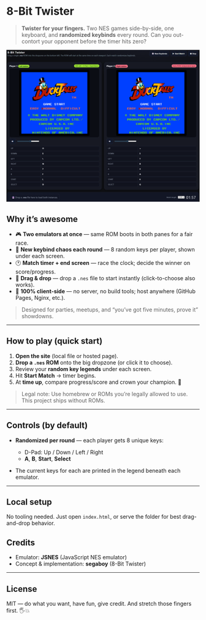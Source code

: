 # 8-Bit Twister

> **Twister for your fingers.** Two NES games side-by-side, one keyboard, and **randomized keybinds** every round. Can you out-contort your opponent before the timer hits zero?

![8-Bit Twister gameplay screenshot](assets/screenshot.png)

## Why it’s awesome

* 🎮 **Two emulators at once** — same ROM boots in both panes for a fair race.
* 🎲 **New keybind chaos each round** — 8 random keys per player, shown under each screen.
* 🕐 **Match timer + end screen** — race the clock; decide the winner on score/progress.
* 🧲 **Drag & drop** — drop a `.nes` file to start instantly (click-to-choose also works).
* 🧱 **100% client-side** — no server, no build tools; host anywhere (GitHub Pages, Nginx, etc.).

> Designed for parties, meetups, and “you’ve got five minutes, prove it” showdowns.

---

## How to play (quick start)

1. **Open the site** (local file or hosted page).
2. **Drop a `.nes` ROM** onto the big dropzone (or click it to choose).
3. Review your **random key legends** under each screen.
4. Hit **Start Match** → timer begins.
5. At **time up**, compare progress/score and crown your champion. 👑

> Legal note: Use homebrew or ROMs you’re legally allowed to use. This project ships without ROMs.

---

## Controls (by default)

* **Randomized per round** — each player gets 8 unique keys:

  * D-Pad: Up / Down / Left / Right
  * **A**, **B**, **Start**, **Select**
* The current keys for each are printed in the legend beneath each emulator.

---

## Local setup

No tooling needed. Just open `index.html`, or serve the folder for best drag-and-drop behavior.

## Credits

* Emulator: **JSNES** (JavaScript NES emulator)
* Concept & implementation: **segaboy** (8-Bit Twister)

---

## License

MIT — do what you want, have fun, give credit. And stretch those fingers first. 🖐️💥
